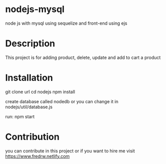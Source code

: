# nodejs-mysql
node js with mysql using sequelize and front-end using ejs

# Description
This project is for adding product, delete, update and add to cart a product

# Installation

git clone url
cd nodejs
npm install

create database called nodedb or you can change it in nodejs/util/database.js

run: npm start


# Contribution
you can contribute in this project or if you want to hire me visit https://www.fredrw.netlify.com

